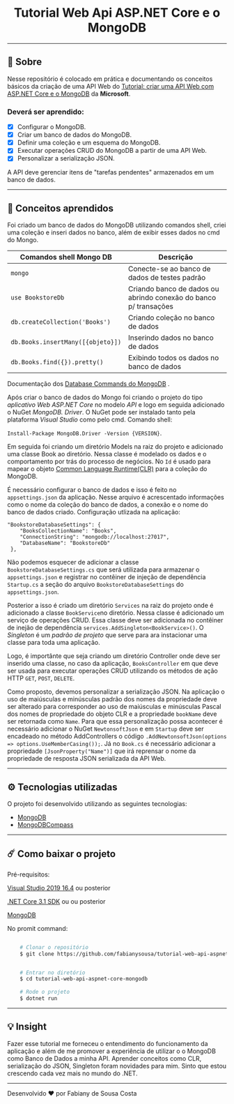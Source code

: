 <h1 align="center"> Tutorial Web Api ASP.NET Core e o MongoDB </h1>

---

## 📑 Sobre

Nesse repositório é colocado em prática e documentando os conceitos básicos da criação de uma API Web do [Tutorial: criar uma API Web com ASP.NET Core e o MongoDB](https://docs.microsoft.com/pt-br/aspnet/core/tutorials/first-mongo-app?view=aspnetcore-3.1&tabs=visual-studio) da **Microsoft**.

### Deverá ser aprendido:

- [X] Configurar o MongoDB.
- [X] Criar um banco de dados do MongoDB.
- [X] Definir uma coleção e um esquema do MongoDB.
- [X] Executar operações CRUD do MongoDB a partir de uma API Web.
- [X] Personalizar a serialização JSON.

A API deve gerenciar itens de "tarefas pendentes" armazenados em um banco de dados. 

---

## 🧠 Conceitos aprendidos

Foi criado um banco de dados do MongoDB utilizando comandos shell, criei uma coleção e inseri dados no banco, além de exibir esses dados no cmd do Mongo.

| Comandos shell Mongo DB | Descrição |
|----------------|-----------|
| ``` mongo ``` | Conecte-se ao banco de dados de testes padrão |
| ``` use BookstoreDb ``` | Criando banco de dados ou abrindo conexão do banco p/ transações |
| ``` db.createCollection('Books') ``` | Criando coleção no banco de dados |
| ``` db.Books.insertMany([{objeto}]) ``` | Inserindo dados no banco de dados|
| ``` db.Books.find({}).pretty() ``` | Exibindo todos os dados no banco de dados |

Documentação dos [Database Commands do MongoDB](https://docs.mongodb.com/manual/reference/command/) .

Após criar o banco de dados do Mongo foi criando o projeto do tipo *aplicativo Web ASP.NET Core* no modelo *API* e logo em seguida adicionado o NuGet *MongoDB. Driver*. O NuGet pode ser instalado tanto pela plataforma *Visual Studio* como pelo cmd. Comando shell: 

``` Install-Package MongoDB.Driver -Version {VERSION} ```.

Em seguida foi criando um diretório Models na raiz do projeto e adicionado uma classe Book ao diretório. Nessa classe é modelado os dados e o comportamento por trás do processo de negócios. No ``` Id ``` é usado para mapear o objeto [Common Language Runtime(CLR)](https://docs.microsoft.com/pt-br/dotnet/standard/clr) para a coleção do MongoDB. 

É necessário configurar o banco de dados e isso é feito no ``` appsettings.json ``` da aplicação. Nesse arquivo é acrescentado informações como o nome da coleção do banco de dados, a conexão e o nome do banco de dados criado. Configuração utlizada na aplicação:

``` 
"BookstoreDatabaseSettings": {
    "BooksCollectionName": "Books",
    "ConnectionString": "mongodb://localhost:27017",
    "DatabaseName": "BookstoreDb"
 },
 ```
 
Não podemos esquecer de adicionar a classe ``` BookstoreDatabaseSettings.cs ``` que será utilizada para armazenar o ``` appsettings.json ``` e registrar no contêiner de injeção de dependência ``` Startup.cs ``` a seção do arquivo ``` BookstoreDatabaseSettings ``` do ``` appsettings.json ```.

Posterior a isso é criado um diretório ``` Services ``` na raiz do projeto onde é adicionado a classe ``` BookService ```no diretório. Nessa classe é adicionado um serviço de operações CRUD. Essa classe deve ser adicionada no contêiner de inejão de dependência ``` services.AddSingleton<BookService>() ```. O *Singleton* é um *padrão de projeto* que serve para ara instacionar uma classe para toda uma aplicação.

Logo, é importânte que seja criando um diretório Controller onde deve ser inserido uma classe, no caso da aplicação, ``` BooksController ``` em que deve ser usada para executar operações CRUD utilizando os métodos de ação HTTP ``` GET ```, ``` POST ```, ``` DELETE ```.

Como proposto, devemos personalizar a serialização JSON. Na aplicação o uso de maiúsculas e minúsculas padrão dos nomes da propriedade deve ser alterado para corresponder ao uso de maiúsculas e minúsculas Pascal dos nomes de propriedade do objeto CLR e a propriedade ``` bookName ``` deve ser retornada como ``` Name ```. Para que essa personalização possa acontecer é necessário adicionar o NuGet ``` NewtonsoftJson ``` e em ``` Startup ``` deve ser encadeado no método AddControllers o código ``` .AddNewtonsoftJson(options => options.UseMemberCasing()); ```. Já no ``` Book.cs ``` é necessário adicionar a propriedade ``` [JsonProperty("Name")] ``` que irá reprensar o nome da propriedade de resposta JSON serializada da API Web.

---

## ⚙️ Tecnologias utilizadas

O projeto foi desenvolvido utilizando as seguintes tecnologias:

 - [MongoDB](https://docs.microsoft.com/pt-br/ef/)
 - [MongoDBCompass](https://www.postman.com/)
 
---

## ☄️ Como baixar o projeto
Pré-requisitos:

[Visual Studio 2019 16.4](https://visualstudio.microsoft.com/downloads/?utm_medium=microsoft&utm_source=docs.microsoft.com&utm_campaign=inline+link&utm_content=download+vs2019) ou posterior

[.NET Core 3.1 SDK](https://dotnet.microsoft.com/download/dotnet-core/3.1) ou  ou posterior

[MongoDB](https://docs.mongodb.com/manual/tutorial/install-mongodb-on-windows/)

No promit command:

```bash

    # Clonar o repositório
    $ git clone https://github.com/fabianysousa/tutorial-web-api-aspnet-core-mongodb


    # Entrar no diretório
    $ cd tutorial-web-api-aspnet-core-mongodb
    
    # Rode o projeto
    $ dotnet run

```
---
## 💡 Insight

Fazer esse tutorial me forneceu o entendimento do funcionamento da aplicação e além de me promover a experiência de utilizar o o MongoDB como Banco de Dados a minha API. Aprender conceitos como CLR, serialização do JSON, Singleton foram novidades para mim. Sinto que estou crescendo cada vez mais no mundo do .NET. 

---

Desenvolvido ❤️ por Fabiany de Sousa Costa
